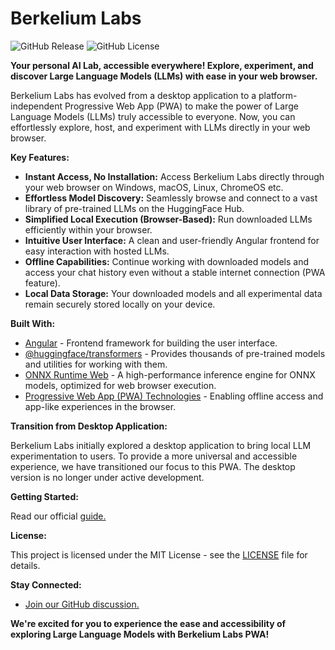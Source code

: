 # Berkelium Labs

![GitHub Release](https://img.shields.io/github/v/release/BerkeliumLabs/Berkelium-labs)
![GitHub License](https://img.shields.io/github/license/BerkeliumLabs/Berkelium-labs)

**Your personal AI Lab, accessible everywhere! Explore, experiment, and discover Large Language Models (LLMs) with ease in your web browser.**

Berkelium Labs has evolved from a desktop application to a platform-independent Progressive Web App (PWA) to make the power of Large Language Models (LLMs) truly accessible to everyone. Now, you can effortlessly explore, host, and experiment with LLMs directly in your web browser.

**Key Features:**

* **Instant Access, No Installation:** Access Berkelium Labs directly through your web browser on Windows, macOS, Linux, ChromeOS etc.
* **Effortless Model Discovery:** Seamlessly browse and connect to a vast library of pre-trained LLMs on the HuggingFace Hub.
* **Simplified Local Execution (Browser-Based):** Run downloaded LLMs efficiently within your browser.
* **Intuitive User Interface:** A clean and user-friendly Angular frontend for easy interaction with hosted LLMs.
* **Offline Capabilities:** Continue working with downloaded models and access your chat history even without a stable internet connection (PWA feature).
* **Local Data Storage:** Your downloaded models and all experimental data remain securely stored locally on your device.

**Built With:**

* [Angular](https://angular.dev/) - Frontend framework for building the user interface.
* [@huggingface/transformers](https://huggingface.co/docs/transformers/index) - Provides thousands of pre-trained models and utilities for working with them.
* [ONNX Runtime Web](https://onnxruntime.ai/docs/execution-providers/web.html) - A high-performance inference engine for ONNX models, optimized for web browser execution.
* [Progressive Web App (PWA) Technologies](https://web.dev/progressive-web-apps/) - Enabling offline access and app-like experiences in the browser.

**Transition from Desktop Application:**

Berkelium Labs initially explored a desktop application to bring local LLM experimentation to users. To provide a more universal and accessible experience, we have transitioned our focus to this PWA. The desktop version is no longer under active development.

**Getting Started:**

Read our official [guide.](https://berkeliumlabs.com/guide.html)

**License:**

This project is licensed under the MIT License - see the [LICENSE](LICENSE) file for details.

**Stay Connected:**

* [Join our GitHub discussion.](https://github.com/BerkeliumLabs/Berkelium-labs/discussions)

**We're excited for you to experience the ease and accessibility of exploring Large Language Models with Berkelium Labs PWA!**
